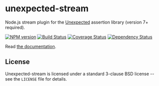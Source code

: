 # unexpected-stream

Node.js stream plugin for the [Unexpected](http://unexpected.js.org/) assertion library (version 7+ required).

[![NPM version](https://badge.fury.io/js/unexpected-stream.svg)](http://badge.fury.io/js/unexpected-stream)
[![Build Status](https://github.com/unexpectedjs/unexpected-stream/workflows/Tests/badge.svg)](https://github.com/unexpectedjs/unexpected-stream)
[![Coverage Status](https://coveralls.io/repos/unexpectedjs/unexpected-stream/badge.svg)](https://coveralls.io/r/unexpectedjs/unexpected-stream)
[![Dependency Status](https://david-dm.org/unexpectedjs/unexpected-stream.svg)](https://david-dm.org/unexpectedjs/unexpected-stream)

Read [the documentation](http://unexpected.js.org/unexpected-stream/).

## License

Unexpected-stream is licensed under a standard 3-clause BSD license -- see
the `LICENSE` file for details.
